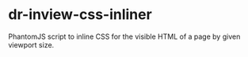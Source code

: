 dr-inview-css-inliner
=====================

PhantomJS script to inline CSS for the visible HTML of a page by given viewport size.

